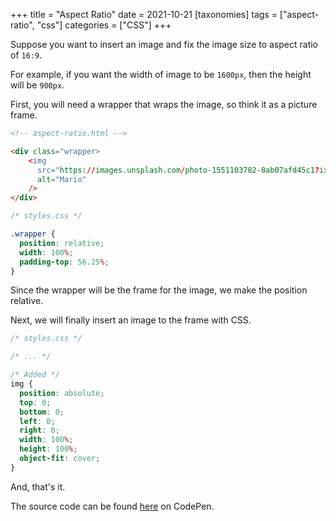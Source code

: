 +++
title = "Aspect Ratio"
date = 2021-10-21
[taxonomies]
tags = ["aspect-ratio", "css"]
categories = ["CSS"]
+++

Suppose you want to insert an image and fix the image size to aspect ratio of `16:9`.

For example, if you want the width of image to be `1600px`, then the height will be `900px`.

First, you will need a wrapper that wraps the image, so think it as a picture frame.

```html
<!-- aspect-ratio.html -->

<div class="wrapper>
    <img
      src="https://images.unsplash.com/photo-1551103782-8ab07afd45c1?ixid=MnwxMjA3fDB8MHxwaG90by1wYWdlfHx8fGVufDB8fHx8&ixlib=rb-1.2.1&auto=format&fit=crop&w=600&q=80"
      alt="Mario"
    />
</div>
```

```css
/* styles.css */

.wrapper {
  position: relative;
  width: 100%;
  padding-top: 56.25%;
}
```

Since the wrapper will be the frame for the image, we make the position relative.

Next, we will finally insert an image to the frame with CSS.

```css
/* styles.css */

/* ... */

/* Added */
img {
  position: absolute;
  top: 0;
  bottom: 0;
  left: 0;
  right: 0;
  width: 100%;
  height: 100%;
  object-fit: cover;
}
```

And, that's it.

The source code can be found [here](https://codepen.io/sugoier/pen/gOxLwPd) on CodePen.
